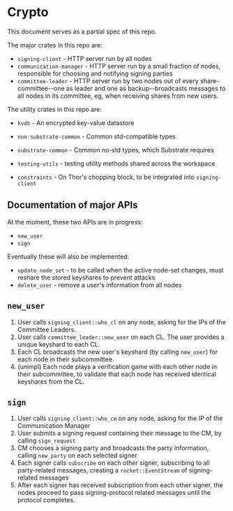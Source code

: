 # Crypto
This document serves as a partial spec of this repo. 

The major crates in this repo are:
- `signing-client` - HTTP server run by all nodes
- `communication-manager` - HTTP server run by a small fraction of nodes, responsible for choosing and notifying signing parties
- `committee-leader` - HTTP server run by two nodes out of every share-committee--one as leader and one as backup--broadcasts messages to all nodes in its committee, eg, when receiving shares from new users.

The utility crates in this repo are:
- `kvdb` - An encrypted key-value datastore
- `non-substrate-common` - Common std-compatible types
- `substrate-common` - Common no-std types, which Substrate requires
- `testing-utils` - testing utility methods shared across the workspace

- `constraints` - On Thor's chopping block, to be integrated into `signing-client`

## Documentation of major APIs
At the moment, these two APIs are in progress:
- `new_user`
- `sign`

Eventually these will also be implemented:
- `update_node_set` - to be called when the active node-set changes, must reshare the stored keyshares to prevent attacks
- `delete_user` - remove a user's information from all nodes

## `new_user`
1. User calls `signing_client::who_cl` on any node, asking for the IPs of the Committee Leaders.
2. User calls `committee_leader::new_user` on each CL. The user provides a unique keyshard to each CL.
3. Each CL broadcasts the new user's keyshard (by calling `new_user`) for each node in their subcommittee.
4. (unimpl) Each node plays a verification game with each other node in their subcommittee, to validate that each node has received identical keyshares from the CL.

## `sign`
1. User calls `signing_client::who_cm` on any node, asking for the IP of the Communication Manager
2. User submits a signing request containing their message to the CM, by calling `sign_request`
3. CM chooses a signing party and broadcasts the party information, calling `new_party` on each selected signer
4. Each signer calls `subscribe` on each other signer, subscribing to all party-related messages, creating a `rocket::EventStream` of signing-related messages
5. After each signer has received subscription from each other signer, the nodes proceed to pass signing-protocol related messages until the protocol completes.
